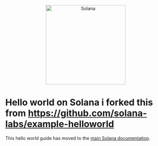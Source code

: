 <p align="center">
  <a href="https://solana.com">
    <img alt="Solana" src="https://i.imgur.com/uBVzyX3.png" width="250" />
  </a>
</p>

# Hello world on Solana i forked this from https://github.com/solana-labs/example-helloworld

This hello world guide has moved to the [main Solana documentation](https://docs.solana.com/getstarted/rust).
